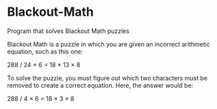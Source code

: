 # Blackout-Math
Program that solves Blackout Math puzzles

Blackout Math is a puzzle in which you are given an incorrect arithmetic equation, such as this one:

288 / 24 × 6 = 18 × 13 × 8

To solve the puzzle, you must figure out which two characters must be removed to create a correct equation.
Here, the answer would be:

288 / 4 × 6 = 18 × 3 × 8
